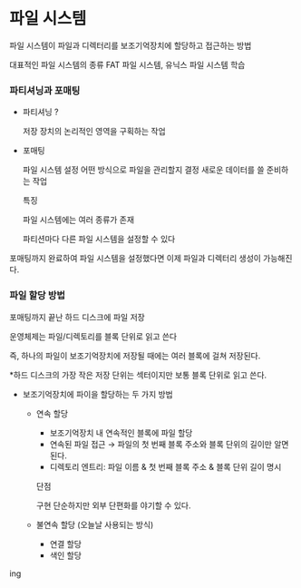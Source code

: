 # 파일 시스템

파일 시스템이 파일과 디렉터리를 보조기억장치에 할당하고 접근하는 방법

대표적인 파일 시스템의 종류 FAT 파일 시스템, 유닉스 파일 시스템 학습

### 파티셔닝과 포매팅

- 파티셔닝 ?
    
    저장 장치의 논리적인 영역을 구획하는 작업 
    
- 포매팅
    
    파일 시스템 설정
    어떤 방식으로 파일을 관리할지 결정 새로운 데이터를 쓸 준비하는 작업 
    
    특징 
    
    파일 시스템에는 여러 종류가 존재
    
    파티션마다 다른 파일 시스템을 설정할 수 있다
    

포매팅까지 완료하여 파일 시스템을 설정했다면 이제 파일과 디렉터리 생성이 가능해진다. 

### 파일 할당 방법

포매팅까지 끝난 하드 디스크에 파일 저장 

운영체제는 파일/디렉토리를 블록 단위로 읽고 쓴다

즉, 하나의 파일이 보조기억장치에 저장될 때에는 여러 블록에 걸쳐 저장된다. 

*하드 디스크의 가장 작은 저장 단위는 섹터이지만 보통 블록 단위로 읽고 쓴다.

- 보조기억장치에 파이을 할당하는 두 가지 방법
    - 연속 할당
        - 보조기억장치 내 연속적인 블록에 파일 할당
        - 연속된 파일 접근 → 파일의 첫 번째 블록 주소와 블록 단위의 길이만 알면 된다.
        - 디렉토리 엔트리: 파일 이름 & 첫 번째 블록 주소 & 블록 단위 길이 명시
        
        단점
        
        구현 단순하지만 외부 단편화를 야기할 수 있다. 
        
    - 불연속 할당 (오늘날 사용되는 방식)
        - 연결 할당
        - 색인 할당


ing
